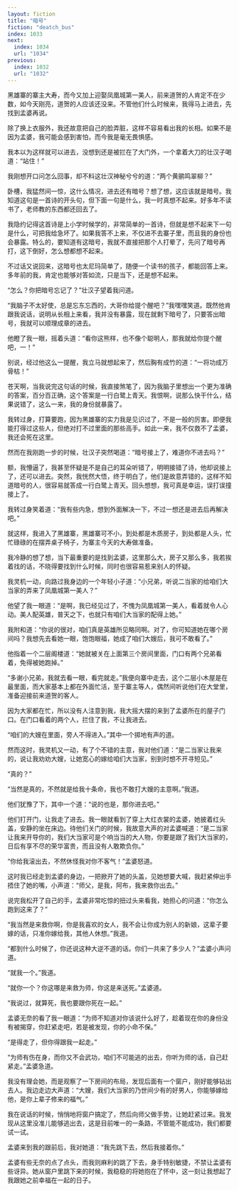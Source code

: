 ```yaml
---
layout: fiction
title: "暗号"
fiction: "deatch_bus"
index: 1033
next:
  index: 1034
  url: "1034"
previous:
  index: 1032
  url: "1032"
---
```

黑雄寨的寨主大寿，而今又加上迎娶凤凰城第一美人，前来道贺的人肯定不在少数，如今天刚亮，道贺的人应该还没来。不管他们什么时候来，我得马上进去，先找到孟婆再说。

除了换上衣服外，我还故意把自己的脸弄脏，这样不容易看出我的长相。如果不是因为孟婆，我可能会感到害怕，而今我是毫无畏惧感。

我本以为这样就可以进去，没想到还是被拦在了大门外，一个拿着大刀的壮汉子喝道：“站住！”

我刚想开口问怎么回事，却不料这壮汉神秘兮兮的道：“两个黄鹂鸣翠柳？”

卧槽，我猛然间一惊，这什么情况，进去还有暗号？想了想，这应该就是暗号。我知道这句是一首诗的开头句，但下面一句是什么，我一时真想不起来。好多年不读书了，老师教的东西都还回去了。

我隐约记得这首诗是上小学时候学的，非常简单的一首诗，但就是想不起来下一句是什么，可把我给急坏了。如果我答不上来，不仅进不去寨子里，而且我的身份也会暴露。特么的，要知道有这暗号，我就不直接把那个人打晕了，先问了暗号再打，这下倒好，怎么想都想不起来。

不过话又说回来，这暗号也太尼玛简单了，随便一个读书的孩子，都能回答上来。多年前的我，肯定也能够对答如流，只是当下，还是想不起来。

“怎么？你把暗号忘记了？”壮汉子望着我问道。

“我脑子不太好使，总是忘东忘西的，大哥你给提个醒吧？”我嘿嘿笑道。既然他肯跟我说话，说明从长相上来看，我并没有暴露，现在就剩下暗号了，只要答出暗号，我就可以顺理成章的进去。

他瞪了我一眼，摇着头道：“看你这熊样，也不像个聪明人，那我就给你提个醒吧，一！”

别说，经过他这么一提醒，我立马就想起来了，然后胸有成竹的道：“一将功成万骨枯！”

苍天啊，当我说完这句话的时候，我直接煞笔了，因为我脑子里想出一个更为准确的答案，百分百正确，这个答案是一行白鹭上青天。我恨啊，说那么快干什么，结果说错了，这么一来，我的身份就暴露了。

我转过身，打算要跑，因为黑雄寨的实力我是见识过了，不是一般的厉害。即便我能打得过这些人，但绝对打不过里面的那些高手。如此一来，我不仅救不了孟婆，我还会死在这里。

然而在我刚跑一步的时候，壮汉子突然喝道：“暗号接上了，难道你不进去吗？”

额，我懵逼了，我甚至怀疑是不是自己的耳朵听错了，明明接错了诗，他却说接上了，还可以进去。突然，我恍然大悟，终于明白了，他们是故意弄错的，这样不知道暗号的人，很容易就答成一行白鹭上青天。回头想想，我可真是幸运，误打误撞接上了。

我转过身笑着道：“我有些内急，想到外面解决一下，不过一想还是进去后再解决吧。”

就这样，我进入了黑雄寨，黑雄寨可不小，到处都是木质房子，到处都是人头，忙忙碌碌的在摆弄桌子椅子，为寨主今天的大寿做准备。

我冷静的想了想，当下最重要的是找到孟婆，这里那么大，房子又那么多，我若挨着找的话，不晓得要找到什么时候，同时也很容易惹来别人的怀疑。

我灵机一动，向路过我身边的一个年轻小子道：“小兄弟，听说二当家的给咱们大当家的弄来了凤凰城第一美人？”

他望了我一眼道：“是啊，我已经见过了，不愧为凤凰城第一美人，看着就令人心动。美人配英雄，普天之下，也就只有咱们大当家的配得上她。”

我附和道：“你说的很对，咱们真是英雄所见略同啊。对了，你可知道她在哪个房间吗？我想先去看她一眼，饱饱眼福，她成了咱们大嫂后，我可不敢看了。”

他指着一个二层阁楼道：“她就被关在上面第三个房间里面，门口有两个兄弟看着，免得被她跑掉。”

“多谢小兄弟，我就去看一眼，看完就走。”我便向寨中走去，这个二层小木屋是在最里面，而大家基本上都在外面忙活，至于寨主等人，偶然间听说他们在大堂里，准备迎接前来道贺的客人。

因为大家都在忙，所以没有人注意到我，我大摇大摆的来到了孟婆所在的屋子门口。在门口看着的两个人，拦住了我，不让我进去。

“咱们的大嫂在里面，旁人不得进入。”其中一个掷地有声的道。

然而这时，我灵机又一动，有了个不错的主意，我对他们道：“是二当家让我来的，说让我劝劝大嫂，让她宽心的嫁给咱们大当家，别到时想不开寻短见。”

“真的？”

“当然是真的，不然就是给我十条命，我也不敢打大嫂的主意啊。”我道。

他们犹豫了下，其中一个道：“说的也是，那你进去吧。”

他们打开门，让我走了进去。我一眼就看到了穿上大红衣裳的孟婆，她披着红头盖，安静的坐在床边。待他们关门的时候，我故意大声的对孟婆喊道：“是二当家让我来开导你的，我们大当家可是个响当当的大人物，你要是跟了我们大当家的，日后有享不尽的荣华富贵，而且没有人敢欺负你。”

“你给我滚出去，不然休怪我对你不客气！”孟婆怒道。

这时我已经走到孟婆的身边，一把掀开了她的头盖，见她想要大喊，我赶紧伸出手捂住了她的嘴，小声道：“师父，是我，阿布，我来救你出去。”

说完我松开了自己的手，孟婆非常吃惊的扭过头来看我，她担心的问道：“你怎么跑到这来了？”

“我当然是来救你啊，你是我喜欢的女人，我不会让你成为别人的新娘，这辈子要嫁的话，只准你嫁给我，其他人休想。”我道。

“都到什么时候了，你还说这种大逆不道的话。你们一共来了多少人？”孟婆小声问道。

“就我一个。”我道。

“就你一个？你这哪是来救为师，你这是来送死。”孟婆道。

“我说过，就算死，我也要跟你死在一起。”

孟婆无奈的看了我一眼道：“为师不知道对你该说什么好了，趁着现在你的身份没有被揭穿，你赶紧走吧，若是被发现，你的小命不保。”

“是得走了，但你得跟我一起走。”

“为师有伤在身，而你又不会武功，咱们不可能逃的出去，你听为师的话，自己赶紧走。”孟婆急道。

我没有理会她，而是观察了一下房间的布局，发现后面有一个窗户，刚好能够钻出去人。我边走边大声道：“大嫂，我们大当家的乃世间少有的好男人，你能够嫁给他，是你上辈子修来的福气。”

我在说话的时候，悄悄地将窗户搞定了，然后向师父做手势，让她赶紧过来。我发现从这里没准儿能够逃出去，这是目前唯一的一条路，不管能不能成功，我们都要试一试。

孟婆来到我的跟前后，我对她道：“我先跳下去，然后我接着你。”

孟婆有些无奈的点了点头，而我则麻利的跳了下去，身手特别敏捷，不禁让孟婆有些讶异。她从窗户里跳下来的时候，我稳稳的将她抱在了怀中，这一刻让我想起了我跟她之前幸福在一起的日子。
